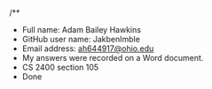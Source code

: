 ﻿/**
* Full name: Adam Bailey Hawkins
* GitHub user name: JakbenImble
* Email address: ah644917@ohio.edu
* My answers were recorded on a Word document.
* CS 2400 section 105
* Done

